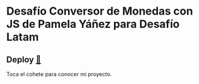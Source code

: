 # Desafío Conversor de Monedas con JS de Pamela Yáñez para Desafío Latam

## Deploy [🚀](https://yanez92-k.github.io/Desafio-Conversor-de-Monedas/)

Toca el cohete para conocer mi proyecto.
